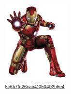  

 ![](Images/23_5c6b9a146cab4105040376ef.jpeg) 

 [5c6b7fe26cab41050402b5e4](Examples/Tez_5c6b7fe26cab41050402b5e4.cs) 

 

 

 

 

 

 

